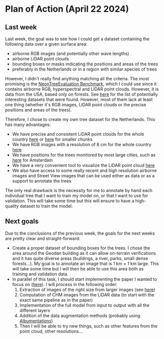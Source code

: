 # Plan of Action (April 22 2024)

## Last week

Last week, the goal was to see how I could get a dataset containing the following data over a given surface area:

- airborne RGB images (and potentially other wave lengths)
- airborne LiDAR point clouds
- bounding boxes or masks indicating the positions and areas of the trees
- preferably in the Netherlands or in a region with similar species of trees

However, I didn't really find anything matching all the criteria. The most promising is the [NeonTreeEvaluation Benchmark](https://github.com/weecology/NeonTreeEvaluation/), which I could use since it contains airborne RGB, hyperspectral and LIDAR point clouds. However, it is data from the USA, based only on forests. See [here](../Resources/Resources.md#datasets) for the list of potentially interesting datasets that were found. However, most of them lack at least one thing (whether it's RGB images, LiDAR point clouds or the precise positions and areas of the trees).

Therefore, I chose to create my own tree dataset for the Netherlands. This has many advantages:

- We have precise and consistent LiDAR point clouds for the whole country [here](https://hub.arcgis.com/maps/esrinl-content::ahn4-download-kaartbladen-1/explore) or [here](https://geotiles.citg.tudelft.nl/) for smaller chunks
- We have RGB images with a resolution of 8 cm for the whole country [here](https://www.beeldmateriaal.nl/data-room)
- We have positions for the trees monitored by most large cities, such as [here](https://maps.amsterdam.nl/open_geodata/?k=505) for Amsterdam
- We have a very convenient tool to visualize the LiDAR point cloud [here](https://ns_hwh.fundaments.nl/hwh-ahn/AHN_POTREE/index.html)
- We also have access to some really recent and high resolution airborne images and Street View images that can be used either as data or as a support to annotate the trees

The only real drawback is the necessity for me to annotate by hand each individual tree that I want to train my model on, or that I want to use for validation. This will take some time but this will ensure to have a high-quality dataset to train the model.

## Next goals

Due to the conclusions of the previous week, the goals for the next weeks are pretty clear and straight-forward:

- Create a proper dataset of bounding boxes for the trees. I chose the area around the Geodan building as it can allow on-terrain verifications and it has quite diverse areas (buildings, a river, parks, small dense forests...). My goal is to annotate an image that is 1 km $\times$ 1 km large. This will take some time but I will then be able to use this area both as training and validation data.
- In parallel of this task, I should start implementing the paper I wanted to focus on ([here](../Resources/Resources.md#individual-tree-species-identification-for-complex-coniferous-and-broad-leaved-mixed-forests-based-on-deep-learning-combined-with-uav-lidar-data-and-rgb-images)). I will process in the following order:
    1. Extraction of images of the right size from larger images (see [here](../Resources/Data_preprocessing.md#image-size))
    2. Computation of CHM images from the LiDAR data (to start with the exact same pipeline as in the paper)
    3. Implementation of the full model from input to output with all the different layers
    4. Addition of the data augmentation methods (probably using [Albumentations](https://albumentations.ai/docs/))
    5. Then I will be able to try new things, such as other features from the point cloud, other resolutions...
